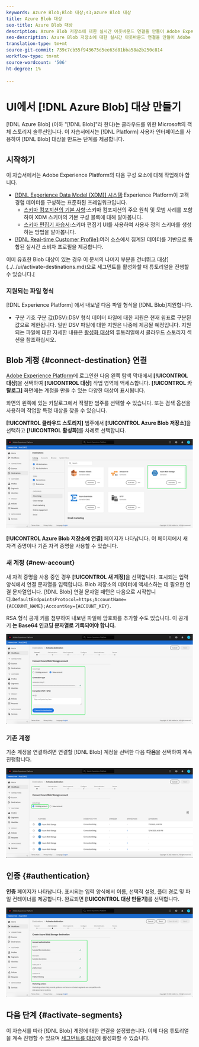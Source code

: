 ```yaml
---
keywords: Azure Blob;Blob 대상;s3;azure Blob 대상
title: Azure Blob 대상
seo-title: Azure Blob 대상
description: Azure Blob 저장소에 대한 실시간 아웃바운드 연결을 만들어 Adobe Experience Platform에서 탭으로 구분된 데이터 또는 CSV 데이터 파일을 주기적으로 내보냅니다.
seo-description: Azure Blob 저장소에 대한 실시간 아웃바운드 연결을 만들어 Adobe Experience Platform에서 탭으로 구분된 데이터 또는 CSV 데이터 파일을 주기적으로 내보냅니다.
translation-type: tm+mt
source-git-commit: 739c7cb55f943675d5ee63d81bba58a2b250c814
workflow-type: tm+mt
source-wordcount: '506'
ht-degree: 1%

---
```



# UI에서 [!DNL Azure Blob] 대상 만들기

[!DNL Azure Blob] (이하 &quot;[!DNL Blob]&quot;라 한다)는 클라우드를 위한 Microsoft의 객체 스토리지 솔루션입니다. 이 자습서에서는 [!DNL Platform] 사용자 인터페이스를 사용하여 [!DNL Blob] 대상을 만드는 단계를 제공합니다.

## 시작하기

이 자습서에서는 Adobe Experience Platform의 다음 구성 요소에 대해 작업해야 합니다.

- [[!DNL Experience Data Model (XDM)] 시스템](../../../xdm/home.md):Experience Platform이 고객 경험 데이터를 구성하는 표준화된 프레임워크입니다.
   - [스키마 컴포지션의 기본 사항](../../../xdm/schema/composition.md):스키마 컴포지션의 주요 원칙 및 모범 사례를 포함하여 XDM 스키마의 기본 구성 블록에 대해 알아봅니다.
   - [스키마 편집기 자습서](../../../xdm/tutorials/create-schema-ui.md):스키마 편집기 UI를 사용하여 사용자 정의 스키마를 생성하는 방법을 알아봅니다.
- [[!DNL Real-time Customer Profile]](../../../profile/home.md):여러 소스에서 집계된 데이터를 기반으로 통합된 실시간 소비자 프로필을 제공합니다.

이미 유효한 Blob 대상이 있는 경우 이 문서의 나머지 부분을 건너뛰고 대상](../../ui/activate-destinations.md)으로 세그먼트를 활성화할 때 튜토리얼을 진행할 수 있습니다.[

### 지원되는 파일 형식

[!DNL Experience Platform] 에서 내보낼 다음 파일 형식을  [!DNL Blob]지원합니다.

- 구분 기호 구분 값(DSV):DSV 형식 데이터 파일에 대한 지원은 현재 쉼표로 구분된 값으로 제한됩니다. 일반 DSV 파일에 대한 지원은 나중에 제공될 예정입니다. 지원되는 파일에 대한 자세한 내용은 [활성화 대상](../../ui/activate-destinations.md#esp-and-cloud-storage)의 튜토리얼에서 클라우드 스토리지 섹션을 참조하십시오.

## Blob 계정 {#connect-destination} 연결

[Adobe Experience Platform](https://platform.adobe.com)에 로그인한 다음 왼쪽 탐색 막대에서 **[!UICONTROL 대상]**&#x200B;을 선택하여 **[!UICONTROL 대상]** 작업 영역에 액세스합니다. **[!UICONTROL 카탈로그]** 화면에는 계정을 만들 수 있는 다양한 대상이 표시됩니다.

화면의 왼쪽에 있는 카탈로그에서 적절한 범주를 선택할 수 있습니다. 또는 검색 옵션을 사용하여 작업할 특정 대상을 찾을 수 있습니다.

**[!UICONTROL 클라우드 스토리지]** 범주에서 **[!UICONTROL Azure Blob 저장소]**&#x200B;을 선택하고 **[!UICONTROL 활성화]**&#x200B;를 차례로 선택합니다.

![카탈로그](../../assets/catalog/cloud-storage/blob/catalog.png)

**[!UICONTROL Azure Blob 저장소에 연결]** 페이지가 나타납니다. 이 페이지에서 새 자격 증명이나 기존 자격 증명을 사용할 수 있습니다.

### 새 계정 {#new-account}

새 자격 증명을 사용 중인 경우 **[!UICONTROL 새 계정]**&#x200B;을 선택합니다. 표시되는 입력 양식에서 연결 문자열을 입력합니다. Blob 저장소의 데이터에 액세스하는 데 필요한 연결 문자열입니다. [!DNL Blob] 연결 문자열 패턴은 다음으로 시작합니다.`DefaultEndpointsProtocol=https;AccountName={ACCOUNT_NAME};AccountKey={ACCOUNT_KEY}`.

RSA 형식 공개 키를 첨부하여 내보낸 파일에 암호화를 추가할 수도 있습니다. 이 공개 키 **는 Base64 인코딩 문자열로 기록되어야 합니다.**

![새 계정](../../assets/catalog/cloud-storage/blob/new.png)

### 기존 계정

기존 계정을 연결하려면 연결할 [!DNL Blob] 계정을 선택한 다음 **다음**&#x200B;을 선택하여 계속 진행합니다.

![기존 계정](../../assets/catalog/cloud-storage/blob/existing.png)

## 인증 {#authentication}

**인증** 페이지가 나타납니다. 표시되는 입력 양식에서 이름, 선택적 설명, 폴더 경로 및 파일 컨테이너를 제공합니다. 완료되면 **[!UICONTROL 대상 만들기]**&#x200B;를 선택합니다.

![인증](../../assets/catalog/cloud-storage/blob/authentication.png)

## 다음 단계 {#activate-segments}

이 자습서를 따라 [!DNL Blob] 계정에 대한 연결을 설정했습니다. 이제 다음 튜토리얼을 계속 진행할 수 있으며 [세그먼트를 대상](../../ui/activate-destinations.md)에 활성화할 수 있습니다.
